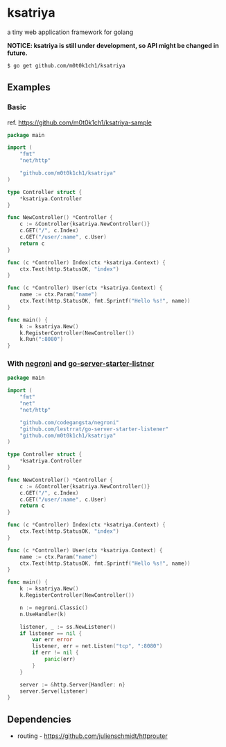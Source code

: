 ksatriya
========

a tiny web application framework for golang

**NOTICE: ksatriya is still under development, so API might be changed in future.**

``` sh
$ go get github.com/m0t0k1ch1/ksatriya
```

## Examples

### Basic

ref. https://github.com/m0t0k1ch1/ksatriya-sample

``` go
package main

import (
    "fmt"
    "net/http"

    "github.com/m0t0k1ch1/ksatriya"
)

type Controller struct {
    *ksatriya.Controller
}

func NewController() *Controller {
    c := &Controller{ksatriya.NewController()}
    c.GET("/", c.Index)
    c.GET("/user/:name", c.User)
    return c
}

func (c *Controller) Index(ctx *ksatriya.Context) {
    ctx.Text(http.StatusOK, "index")
}

func (c *Controller) User(ctx *ksatriya.Context) {
    name := ctx.Param("name")
    ctx.Text(http.StatusOK, fmt.Sprintf("Hello %s!", name))
}

func main() {
    k := ksatriya.New()
    k.RegisterController(NewController())
    k.Run(":8080")
}
```

### With [negroni](https://github.com/codegangsta/negroni) and [go-server-starter-listner](https://github.com/lestrrat/go-server-starter-listener)

``` go
package main

import (
    "fmt"
    "net"
    "net/http"

    "github.com/codegangsta/negroni"
    "github.com/lestrrat/go-server-starter-listener"
    "github.com/m0t0k1ch1/ksatriya"
)

type Controller struct {
    *ksatriya.Controller
}

func NewController() *Controller {
    c := &Controller{ksatriya.NewController()}
    c.GET("/", c.Index)
    c.GET("/user/:name", c.User)
    return c
}

func (c *Controller) Index(ctx *ksatriya.Context) {
    ctx.Text(http.StatusOK, "index")
}

func (c *Controller) User(ctx *ksatriya.Context) {
    name := ctx.Param("name")
    ctx.Text(http.StatusOK, fmt.Sprintf("Hello %s!", name))
}

func main() {
    k := ksatriya.New()
    k.RegisterController(NewController())

    n := negroni.Classic()
    n.UseHandler(k)

    listener, _ := ss.NewListener()
    if listener == nil {
        var err error
        listener, err = net.Listen("tcp", ":8080")
        if err != nil {
            panic(err)
        }
    }

    server := &http.Server{Handler: n}
    server.Serve(listener)
}
```

## Dependencies

* routing - https://github.com/julienschmidt/httprouter
